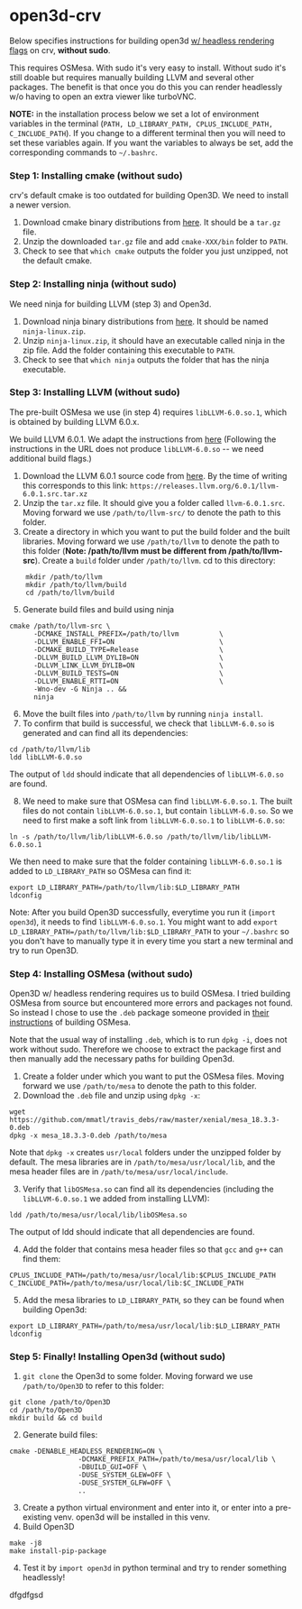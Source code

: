 # open3d-crv
Below specifies instructions for building open3d [w/ headless rendering flags](http://www.open3d.org/docs/latest/tutorial/Advanced/headless_rendering.html) on crv, **without sudo**.

This requires OSMesa. With sudo it's very easy to install. Without sudo it's still doable but requires manually building LLVM and several other packages. The benefit is that once you do this you can render headlessly w/o having to open an extra viewer like turboVNC.

**NOTE:** in the installation process below we set a lot of environment variables in the terminal (`PATH, LD_LIBRARY_PATH, CPLUS_INCLUDE_PATH, C_INCLUDE_PATH`). If you change to a different terminal then you will need to set these variables again. If you want the variables to always be set, add the corresponding commands to `~/.bashrc`.

### Step 1: Installing cmake (without sudo)
crv's default cmake is too outdated for building Open3D. We need to install a newer version.
1. Download cmake binary distributions from [here](https://cmake.org/download/). It should be a `tar.gz` file.
2. Unzip the downloaded `tar.gz` file and add `cmake-XXX/bin` folder to `PATH`.
3. Check to see that `which cmake` outputs the folder you just unzipped, not the default cmake.

### Step 2: Installing ninja (without sudo)
We need ninja for building LLVM (step 3) and Open3d.
1. Download ninja binary distributions from [here](https://github.com/ninja-build/ninja/releases). It should be named `ninja-linux.zip`.
2. Unzip `ninja-linux.zip`, it should have an executable called ninja in the zip file. Add the folder containing this executable to `PATH`.
3. Check to see that `which ninja` outputs the folder that has the ninja executable.

### Step 3: Installing LLVM (without sudo)
The pre-built OSMesa we use (in step 4) requires `libLLVM-6.0.so.1`, which is obtained by building LLVM 6.0.x. 

We build LLVM 6.0.1. We adapt the instructions from [here](https://releases.llvm.org/6.0.1/docs/CMake.html) (Following the instructions in the URL does not produce `libLLVM-6.0.so` -- we need additional build flags.)
1.  Download the LLVM 6.0.1 source code from [here](https://releases.llvm.org/download.html). By the time of writing this corresponds to this link:  `https://releases.llvm.org/6.0.1/llvm-6.0.1.src.tar.xz`
2.  Unzip the `tar.xz` file. It should give you a folder called `llvm-6.0.1.src`. Moving forward we use `/path/to/llvm-src/` to denote the path to this folder.
3.  Create a directory in which you want to put the build folder and the built libraries. Moving forward we use `/path/to/llvm` to denote the path to this folder (**Note: /path/to/llvm must be different from /path/to/llvm-src**). Create a `build` folder under `/path/to/llvm`. cd to this directory:
````
    mkdir /path/to/llvm
    mkdir /path/to/llvm/build
    cd /path/to/llvm/build
````
5. Generate build files and build using ninja
````
cmake /path/to/llvm-src \
      -DCMAKE_INSTALL_PREFIX=/path/to/llvm          \
      -DLLVM_ENABLE_FFI=ON                          \
      -DCMAKE_BUILD_TYPE=Release                    \
      -DLLVM_BUILD_LLVM_DYLIB=ON                    \
      -DLLVM_LINK_LLVM_DYLIB=ON                     \
      -DLLVM_BUILD_TESTS=ON                         \
      -DLLVM_ENABLE_RTTI=ON                         \
      -Wno-dev -G Ninja .. && 
      ninja      
````

6. Move the built files into `/path/to/llvm` by running `ninja install`.
7. To confirm that build is successful, we check that `libLLVM-6.0.so` is generated and can find all its dependencies:
````
cd /path/to/llvm/lib
ldd libLLVM-6.0.so
````
The output of `ldd` should indicate that all dependencies of `libLLVM-6.0.so` are found.

8. We need to make sure that OSMesa can find `libLLVM-6.0.so.1`. The built files do not contain `libLLVM-6.0.so.1`, but contain `libLLVM-6.0.so`. So we need to first make a soft link from `libLLVM-6.0.so.1` to `libLLVM-6.0.so`:
````
ln -s /path/to/llvm/lib/libLLVM-6.0.so /path/to/llvm/lib/libLLVM-6.0.so.1
````
We then need to make sure that the folder containing `libLLVM-6.0.so.1` is added to `LD_LIBRARY_PATH` so OSMesa can find it:
```
export LD_LIBRARY_PATH=/path/to/llvm/lib:$LD_LIBRARY_PATH
ldconfig
```
Note: After you build Open3D successfully, everytime you run it (`import open3d`), it needs to find `libLLVM-6.0.so.1`. You might want to add `export LD_LIBRARY_PATH=/path/to/llvm/lib:$LD_LIBRARY_PATH` to your `~/.bashrc` so you don't have to manually type it in every time you start a new terminal and try to run Open3D.

### Step 4: Installing OSMesa (without sudo)
Open3D w/ headless rendering requires us to build OSMesa. I tried building OSMesa from source but encountered more errors and packages not found. So instead I chose to use the `.deb` package someone provided in [their instructions](https://pyrender.readthedocs.io/en/latest/install/index.html#installmesa) of building OSMesa. 

Note that the usual way of installing `.deb`, which is to run `dpkg -i`, does not work without sudo. Therefore we choose to extract the package first and then manually add the necessary paths for building Open3d.

1. Create a folder under which you want to put the OSMesa files. Moving forward we use `/path/to/mesa` to denote the path to this folder.
2. Download the `.deb` file and unzip using `dpkg -x`:
```
wget https://github.com/mmatl/travis_debs/raw/master/xenial/mesa_18.3.3-0.deb
dpkg -x mesa_18.3.3-0.deb /path/to/mesa
 ``` 
Note that `dpkg -x` creates `usr/local` folders under the unzipped folder by default. The mesa libraries are in `/path/to/mesa/usr/local/lib`, and the mesa header files are in `/path/to/mesa/usr/local/include`.

3. Verify that `libOSMesa.so` can find all its dependencies (including the `libLLVM-6.0.so.1` we added from installing LLVM):
```
ldd /path/to/mesa/usr/local/lib/libOSMesa.so
```
The output of ldd should indicate that all dependencies are found.

4. Add the folder that contains mesa header files so that `gcc` and `g++` can find them:
```
CPLUS_INCLUDE_PATH=/path/to/mesa/usr/local/lib:$CPLUS_INCLUDE_PATH
C_INCLUDE_PATH=/path/to/mesa/usr/local/lib:$C_INCLUDE_PATH
```

5. Add the mesa libraries to `LD_LIBRARY_PATH`, so they can be found when building Open3d: 
```
export LD_LIBRARY_PATH=/path/to/mesa/usr/local/lib:$LD_LIBRARY_PATH
ldconfig
```

### Step 5: Finally! Installing Open3d (without sudo)
1. `git clone` the Open3d to some folder. Moving forward we use `/path/to/Open3D` to refer to this folder:
```
git clone /path/to/Open3D
cd /path/to/Open3D
mkdir build && cd build
```
2. Generate build files:
```
cmake -DENABLE_HEADLESS_RENDERING=ON \ 
                 -DCMAKE_PREFIX_PATH=/path/to/mesa/usr/local/lib \
                 -DBUILD_GUI=OFF \
                 -DUSE_SYSTEM_GLEW=OFF \
                 -DUSE_SYSTEM_GLFW=OFF \
                 ..
```
3. Create a python virtual environment and enter into it, or enter into a pre-existing venv. open3d will be installed in this venv.
3. Build Open3D
```
make -j8
make install-pip-package
```
4. Test it by `import open3d` in python terminal and try to render something headlessly!

dfgdfgsd


